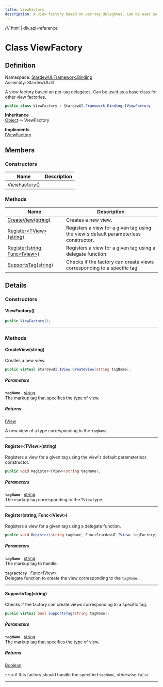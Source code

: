 ```yaml
---
title: ViewFactory
description: A view factory based on per-tag delegates. Can be used as a base class for other view factories.
---
```


<link rel="stylesheet" href="/StardewUI/stylesheets/reference.css" />

/// html | div.api-reference

# Class ViewFactory

## Definition

<div class="api-definition" markdown>

Namespace: [StardewUI.Framework.Binding](index.md)  
Assembly: StardewUI.dll  

</div>

A view factory based on per-tag delegates. Can be used as a base class for other view factories.

```cs
public class ViewFactory : StardewUI.Framework.Binding.IViewFactory
```

**Inheritance**  
[Object](https://learn.microsoft.com/en-us/dotnet/api/system.object) ⇦ ViewFactory

**Implements**  
[IViewFactory](iviewfactory.md)

## Members

### Constructors

 | Name | Description |
| --- | --- |
| [ViewFactory()](#viewfactory) |  | 

### Methods

 | Name | Description |
| --- | --- |
| [CreateView(string)](#createviewstring) | Creates a new view. | 
| [Register&lt;TView&gt;(string)](#registertviewstring) | Registers a view for a given tag using the view's default parameterless constructor. | 
| [Register(string, Func&lt;IView&gt;)](#registerstring-funciview) | Registers a view for a given tag using a delegate function. | 
| [SupportsTag(string)](#supportstagstring) | Checks if the factory can create views corresponding to a specific tag. | 

## Details

### Constructors

#### ViewFactory()



```cs
public ViewFactory();
```

-----

### Methods

#### CreateView(string)

Creates a new view.

```cs
public virtual StardewUI.IView CreateView(string tagName);
```

##### Parameters

**`tagName`** &nbsp; [string](https://learn.microsoft.com/en-us/dotnet/api/system.string)  
The markup tag that specifies the type of view.

##### Returns

[IView](../../iview.md)

  A new view of a type corresponding to the `tagName`.

-----

#### Register&lt;TView&gt;(string)

Registers a view for a given tag using the view's default parameterless constructor.

```cs
public void Register<TView>(string tagName);
```

##### Parameters

**`tagName`** &nbsp; [string](https://learn.microsoft.com/en-us/dotnet/api/system.string)  
The markup tag corresponding to the `TView` type.

-----

#### Register(string, Func&lt;IView&gt;)

Registers a view for a given tag using a delegate function.

```cs
public void Register(string tagName, Func<StardewUI.IView> tagFactory);
```

##### Parameters

**`tagName`** &nbsp; [string](https://learn.microsoft.com/en-us/dotnet/api/system.string)  
The markup tag to handle.

**`tagFactory`** &nbsp; [Func](https://learn.microsoft.com/en-us/dotnet/api/system.func-1)<[IView](../../iview.md)>  
Delegate function to create the view corresponding to the `tagName`.

-----

#### SupportsTag(string)

Checks if the factory can create views corresponding to a specific tag.

```cs
public virtual bool SupportsTag(string tagName);
```

##### Parameters

**`tagName`** &nbsp; [string](https://learn.microsoft.com/en-us/dotnet/api/system.string)  
The markup tag that specifies the type of view.

##### Returns

[Boolean](https://learn.microsoft.com/en-us/dotnet/api/system.boolean)

  `true` if this factory should handle the specified `tagName`, otherwise `false`.

-----

